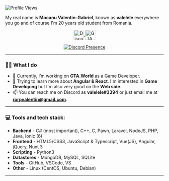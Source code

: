 ![Profile Views](https://komarev.com/ghpvc/?username=valelelegod&color=ECBF32&style=flat-square)

My real name is **Mocanu Valentin-Gabriel**, known as **valelele** everywhere you go and of course I'm 20 years old student from Romania.

<p align="center">
   <a href="https://discord.com/users/337620156236955670" target="_blank" rel="nofollow">
      <img src="https://i.imgur.com/cstwXyP.png" alt="Discord" width="32" align="center">
   </a>
   <a href="https://gta.world/" target="_blank" rel="nofollow">
      <img src="https://gta.world/newsite/assets/images/gtaw/logo.png" alt="GTA.World" width="32" align="center">
   </a>
</p>

<p align="center">
   <a href="https://discord.com/users/337620156236955670" target="_blank" rel="nofollow">
      <img src="https://lanyard-profile-readme.vercel.app/api/337620156236955670?idle" alt="Discord Presence" align="center">
   </a>
</p>

---

### 🧑‍💻 What I do
      
   - 💼 Currently, I’m working on **GTA.World** as a Game Developer.
   - 👀 Trying to learn more about **Angular & React**. I'm interested in **Game Developing** but I'm also very good on the **Web side**.
   - 📫 You can reach me on Discord as **valelele#3394** or just email me at **rorpvalentin@gmail.com**.
---

### 💻 Tools and tech stack:

   * **Backend** - C# (most important), C++, C, Pawn, Laravel, NodeJS, PHP, Java, Ionic (6)
   * **Frontend** - HTML5/CSS3, JavaScript & Typescript, Vue(JS), Angular, jQuery, Nuxt 3
   * **Scripting** - Python3
   * **Datastores** - MongoDB, MySQL, SQLite
   * **Tools** - GitHub, VSCode, VS
   * **Other** - Linux (CentOS, Ubuntu, Debian)

---
